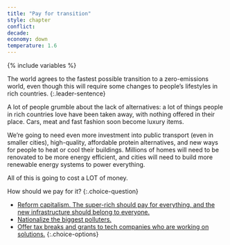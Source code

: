 ```yaml
---
title: "Pay for transition"
style: chapter
conflict: 
decade: 
economy: down
temperature: 1.6
---
```


{% include variables %}

The world agrees to the fastest possible transition to a zero-emissions world, even though this will require some changes to people’s lifestyles in rich countries.
{:.leader-sentence}

A lot of people grumble about the lack of alternatives: a lot of things people in rich countries love have been taken away, with nothing offered in their place. Cars, meat and fast fashion soon become luxury items.

We’re going to need even more investment into public transport (even in smaller cities), high-quality, affordable protein alternatives, and new ways for people to heat or cool their buildings. Millions of homes will need to be renovated to be more energy efficient, and cities will need to build more renewable energy systems to power everything.

All of this is going to cost a LOT of money.

How should we pay for it?
{:.choice-question}

- [Reform capitalism. The super-rich should pay for everything, and the new infrastructure should belong to everyone.](chapter_reform-capitalism.html)
- [Nationalize the biggest polluters.](chapter_transitional-fracking.html)
- [Offer tax breaks and grants to tech companies who are working on solutions.](chapter_green-is-the-new-gold.html)
{:.choice-options}
